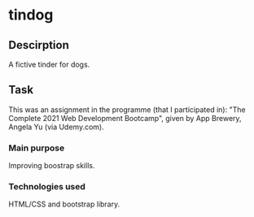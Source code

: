 # tindog 
## Descirption 
A fictive tinder for dogs.  

## Task
This was an assignment in the programme (that I participated in): 
"The Complete 2021 Web Development Bootcamp", given by App Brewery, Angela Yu (via Udemy.com).

### Main purpose 
Improving boostrap skills. 

### Technologies used
HTML/CSS and bootstrap library. 
